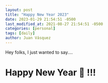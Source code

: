 ```yaml
---
layout: post
title: "Happy New Year 2023"
date: 2023-01-29 21:54:51 -0500
last_modified_at: 2021-08-27 21:54:51 -0500
categories: [personal]
tags: [daily]
author: Juan Vásquez
---
```



Hey folks, I just wanted to say....

# Happy New Year 🥳 !!!
